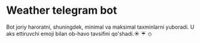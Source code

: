 # Weather telegram bot
Bot joriy haroratni, shuningdek, minimal va maksimal taxminlarni yuboradi. U aks ettiruvchi emoji bilan ob-havo tavsifini qo'shadi.☀️ ☔ ⛄
